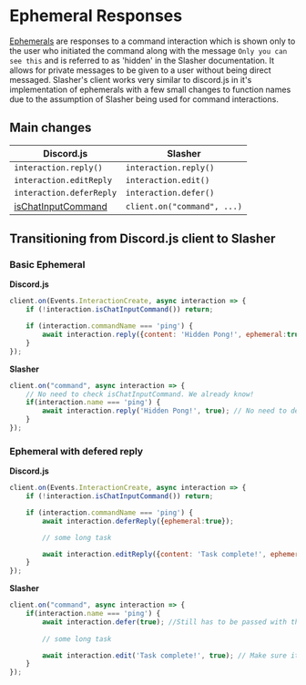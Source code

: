 # Ephemeral Responses
[Ephemerals](https://discordjs.guide/slash-commands/response-methods.html#ephemeral-responses) are responses to a command interaction which is shown only to the user who initiated the command along with the message `Only you can see this` and is referred to as 'hidden' in the Slasher documentation. It allows for private messages to be given to a user without being direct messaged. Slasher's client works very similar to discord.js in it's implementation of ephemerals with a few small changes to function names due to the assumption of Slasher being used for command interactions.

## Main changes
|Discord.js|Slasher|
|----------|-------|
|`interaction.reply()`|`interaction.reply()`|
|`interaction.editReply`|`interaction.edit()`|
|`interaction.deferReply`|`interaction.defer()`|
|[isChatInputCommand](https://discord.js.org/#/docs/discord.js/main/class/BaseInteraction?scrollTo=isChatInputCommand)|`client.on("command", ...)`|

## Transitioning from Discord.js client to Slasher
### Basic Ephemeral
**Discord.js**
```js
client.on(Events.InteractionCreate, async interaction => {
    if (!interaction.isChatInputCommand()) return;

    if (interaction.commandName === 'ping') {
        await interaction.reply({content: 'Hidden Pong!', ephemeral:true});
    }
});
```

**Slasher**
```js
client.on("command", async interaction => {
    // No need to check isChatInputCommand. We already know!
    if(interaction.name === 'ping') {
        await interaction.reply('Hidden Pong!', true); // No need to deal with objects either. All interaction responses have the options to be 'hidden' or ephemeral responses
    }
});
```

### Ephemeral with defered reply
**Discord.js**
```js
client.on(Events.InteractionCreate, async interaction => {
    if (!interaction.isChatInputCommand()) return;

    if (interaction.commandName === 'ping') {
        await interaction.deferReply({ephemeral:true});

        // some long task

        await interaction.editReply({content: 'Task complete!', ephemeral:true});
    }
});
```

**Slasher**
```js
client.on("command", async interaction => {
    if(interaction.name === 'ping') {
        await interaction.defer(true); //Still has to be passed with the intention of being an ephemeral (hidden)
        
        // some long task

        await interaction.edit('Task complete!', true); // Make sure it's kept hidden
    }
});
```
